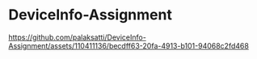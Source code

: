 # DeviceInfo-Assignment


https://github.com/palaksatti/DeviceInfo-Assignment/assets/110411136/becdff63-20fa-4913-b101-94068c2fd468

